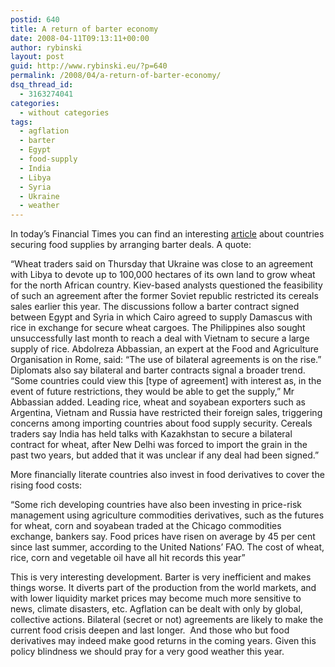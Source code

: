 ```yaml
---
postid: 640
title: A return of barter economy
date: 2008-04-11T09:13:11+00:00
author: rybinski
layout: post
guid: http://www.rybinski.eu/?p=640
permalink: /2008/04/a-return-of-barter-economy/
dsq_thread_id:
  - 3163274041
categories:
  - without categories
tags:
  - agflation
  - barter
  - Egypt
  - food-supply
  - India
  - Libya
  - Syria
  - Ukraine
  - weather
---
```

In today’s Financial Times you can find an interesting [article](http://www.ft.com/cms/s/0/c4cb03dc-074a-11dd-b41e-0000779fd2ac.html) about countries securing food supplies by arranging barter deals. A quote:

“Wheat traders said on Thursday that Ukraine was close to an agreement with Libya to devote up to 100,000 hectares of its own land to grow wheat for the north African country. Kiev-based analysts questioned the feasibility of such an agreement after the former Soviet republic restricted its cereals sales earlier this year. The discussions follow a barter contract signed between Egypt and Syria in which Cairo agreed to supply Damascus with rice in exchange for secure wheat cargoes. The Philippines also sought unsuccessfully last month to reach a deal with Vietnam to secure a large supply of rice. Abdolreza Abbassian, an expert at the Food and Agriculture Organisation in Rome, said: “The use of bilateral agreements is on the rise.” Diplomats also say bilateral and barter contracts signal a broader trend. “Some countries could view this [type of agreement] with interest as, in the event of future restrictions, they would be able to get the supply,” Mr Abbassian added. Leading rice, wheat and soyabean exporters such as Argentina, Vietnam and Russia have restricted their foreign sales, triggering concerns among importing countries about food supply security. Cereals traders say India has held talks with Kazakhstan to secure a bilateral contract for wheat, after New Delhi was forced to import the grain in the past two years, but added that it was unclear if any deal had been signed.”

<!--more-->

More financially literate countries also invest in food derivatives to cover the rising food costs:

“Some rich developing countries have also been investing in price-risk management using agriculture commodities derivatives, such as the futures for wheat, corn and soyabean traded at the Chicago commodities exchange, bankers say. Food prices have risen on average by 45 per cent since last summer, according to the United Nations’ FAO. The cost of wheat, rice, corn and vegetable oil have all hit records this year”

This is very interesting development. Barter is very inefficient and makes things worse. It diverts part of the production from the world markets, and with lower liquidity market prices may become much more sensitive to news, climate disasters, etc. Agflation can be dealt with only by global, collective actions. Bilateral (secret or not) agreements are likely to make the current food crisis deepen and last longer.  And those who but food derivatives may indeed make good returns in the coming years. Given this policy blindness we should pray for a very good weather this year.

 

